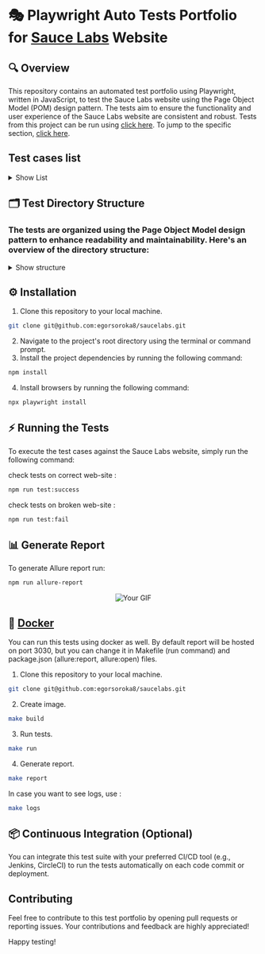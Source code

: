 # 🎭 Playwright Auto Tests Portfolio for [Sauce Labs](https://www.saucedemo.com) Website

## 🔍 Overview

This repository contains an automated test portfolio using Playwright, written in JavaScript, to test the Sauce Labs website using the Page Object Model (POM) design pattern. The tests aim to ensure the functionality and user experience of the Sauce Labs website are consistent and robust. 
Tests from this project can be run using [click here](#docker).
To jump to the specific section, [click here](#docker).

## Test cases list
<details>
<summary>Show List</summary>
  
| Number | Test                                                                 | Page     |
| ------ | -------------------------------------------------------------------- | -------- |
| 1      | Success login into account                                           | Login    |
| 2      | Try to login with locked user                                        | Login    |
| 3      | Try to login with incorrect username                                 | Login    |
| 4      | Try to login with incorrect password                                 | Login    |
| 5      | Try to login with without username                                   | Login    |
| 6      | Try to login with without password                                   | Login    |
| 7      | Try to login without username and password                           | Login    |
| 8      | Try to close error message                                           | Login    |
| 9      | Login after error                                                    | Login    |
| 10     | Open empty cart                                                      | Cart     |
| 11     | Check that product in cart has all attributes                        | Cart     |
| 12     | Remove product from cart                                             | Cart     |
| 13     | Go to product page from cart                                         | Cart     |
| 14     | Return to shopping list page from cart                               | Cart     |
| 15     | Go to checkout page                                                  | Cart     |
| 16     | Check that product page has all attributes                           | Product  |
| 17     | Add and remove product from cart in product page                     | Product  |
| 18     | Remove product from cart in product page                             | Product  |
| 19     | Return to list page                                                  | Product  |
| 20     | Add product in product page and remove in list page                  | Product  |
| 21     | Check that all products have attributes                              | List     |
| 22     | Open product page by click on image                                  | List     |
| 23     | Open product page by click on title                                  | List     |
| 24     | Check sorting selector                                               | List     |
| 25     | Checking that default products sorting method is AZ                  | List     |
| 26     | Checking the sorting of products by name ASC (AZ)                    | List     |
| 27     | Checking the sorting of products by name DESC (ZA)                   | List     |
| 28     | Checking the sorting of products by price ASC (LOHI)                 | List     |
| 29     | Checking the sorting of products by price DESC (HILO)                | List     |
| 30     | Success checkout                                                     | Checkout |
| 31     | Try to checkout without any data                                     | Checkout |
| 32     | Try to checkout use only firstname                                   | Checkout |
| 33     | Try to checkout without postal code                                  | Checkout |
| 34     | Try to checkout without firstname                                    | Checkout |
| 35     | Check that error message can be close                                | Checkout |
| 36     | Check that it allowed to go to overview after error                  | Checkout |
| 37     | Check that checkout form store state                                 | Checkout |
| 38     | Go to overview page                                                  | Overview |
| 39     | Check that it is possible to return to product list page             | Overview |
| 40     | Check that it is possible to go to complete page                     | Overview |
| 41     | Check that payment and shipping info are displayed                   | Overview |
| 42     | Open product page from overview page                                 | Overview |
| 43     | Check that counter value equal to quantity of added products         | E2E      |
| 44     | Check that cart counter save value throughout all pages              | E2E      |
| 45     | Check that added to cart products stay added after logout -> login   | E2E      |
| 46     | Check that all products added to cart displayed in cart and overview | E2E      |
| 47     | Check that all prices on overview page counted properl               | E2E      |
</details>

## 🗂️ Test Directory Structure
  
### The tests are organized using the Page Object Model design pattern to enhance readability and maintainability. Here's an overview of the directory structure:

<details>
<summary>Show structure</summary>


```
tests
├── classes
│   └── general.js
├── fixture
│   └── fixture.js
├── pages
│   ├── cart.page.js
│   ├── checkout.page.js
│   ├── complete.page.js
│   ├── footer.page.element.js
│   ├── header.page.element.js
│   ├── login.page.js
│   ├── overview.page.js
│   ├── product.page.js
│   └── productList.page.js
├── tests-data
│   ├── error-data.js
│   ├── summary-data.js
│   └── user-data.js
└── tests
    ├── cart.spec.js
    ├── checkout.spec.js
    ├── e2e.spec.js
    ├── login.spec.js
    ├── overview.spec.js
    ├── product.spec.js
    └── productList.spec.js
```
</details>


## ⚙️ Installation

1. Clone this repository to your local machine.
```bash
git clone git@github.com:egorsoroka8/saucelabs.git
```
2. Navigate to the project's root directory using the terminal or command prompt.
3. Install the project dependencies by running the following command:

```bash
npm install
```
4. Install browsers by running the following command:
```bash
npx playwright install
```

## ⚡️ Running the Tests

To execute the test cases against the Sauce Labs website, simply run the following command:

check tests on correct web-site :
```bash
npm run test:success
```

check tests on broken web-site :
```bash
npm run test:fail
```

## 📊 Generate Report

To generate Allure report run:

```bash
npm run allure-report
```



<div align="center">
  <img src="https://github.com/egorsoroka8/content/raw/main/allure.gif" alt="Your GIF" />
</div>

## 🐳 [Docker](#docker)

You can run this tests using docker as well. By default report will be hosted on port 3030, but you can change it in Makefile (run command) and package.json (allure:report, allure:open) files.

1. Clone this repository to your local machine.
```bash
git clone git@github.com:egorsoroka8/saucelabs.git
```
2. Create image.
```bash
make build
```
3. Run tests.
```bash
make run
```
4. Generate report.
```bash
make report
```

In case you want to see logs, use :
```bash
make logs
```

## 📦 Continuous Integration (Optional)

You can integrate this test suite with your preferred CI/CD tool (e.g., Jenkins, CircleCI) to run the tests automatically on each code commit or deployment.

## Contributing

Feel free to contribute to this test portfolio by opening pull requests or reporting issues. Your contributions and feedback are highly appreciated!

Happy testing!
